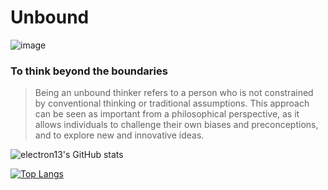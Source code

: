 # Unbound  
![image](https://user-images.githubusercontent.com/106238433/224565533-56e85505-fad8-4b13-98f7-a8abc2e326d0.png)

### To think beyond the boundaries

> Being an unbound thinker refers to a person who is not constrained by conventional thinking or traditional assumptions. This approach can be seen as important from a philosophical perspective, as it allows individuals to challenge their own biases and preconceptions, and to explore new and innovative ideas.

![electron13's GitHub stats](https://github-readme-stats.vercel.app/api?username=electron13&theme=chartreuse-dark&show_icons=true)



[![Top Langs](https://github-readme-stats.vercel.app/api/top-langs/?username=electron13&layout=compact&theme=chartreuse-dark)](https://github.com/anuraghazra/github-readme-stats)

